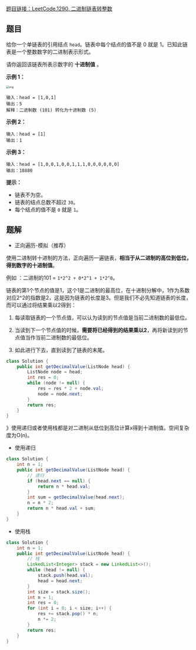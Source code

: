 [题目链接：LeetCode.1290. 二进制链表转整数](https://leetcode-cn.com/problems/convert-binary-number-in-a-linked-list-to-integer/)

## 题目

给你一个单链表的引用结点 `head`。链表中每个结点的值不是 0 就是 1。已知此链表是一个整数数字的二进制表示形式。

请你返回该链表所表示数字的 **十进制值** 。

**示例 1：**

<img src="https://assets.leetcode-cn.com/aliyun-lc-upload/uploads/2019/12/15/graph-1.png" alt="img" style="zoom:50%;" />

```
输入：head = [1,0,1]
输出：5
解释：二进制数 (101) 转化为十进制数 (5)
```

**示例 2：**

```
输入：head = [1]
输出：1
```

**示例 3：**

```
输入：head = [1,0,0,1,0,0,1,1,1,0,0,0,0,0,0]
输出：18880
```

**提示：**

- 链表不为空。
- 链表的结点总数不超过 `30`。
- 每个结点的值不是 `0` 就是 `1`。

## 题解

* 正向遍历-模拟（推荐）

使用二进制转十进制的方法，正向遍历一遍链表，**相当于从二进制的高位到低位，得到数字的十进制值**。

例如 ：二进制的101 =  `1*2^2 + 0*2^1 + 1*2^0`。

链表的第1个节点的值是1，这个1是二进制的最高位，在十进制分解中，1作为系数对应2^2的指数是2，这是因为链表的长度是3。但是我们不必先知道链表的长度，而可以通过将结果乘以2得到：

1. 每读取链表的一个节点值，可以认为读到的节点值是当前二进制数的最低位。

2. 当读到下一个节点值的时候，**需要将已经得到的结果乘以2**，再将新读到的节点值当作当前二进制数的最低位。
3. 如此进行下去，直到读到了链表的末尾。

```java
class Solution {
    public int getDecimalValue(ListNode head) {
        ListNode node = head;
        int res = 0;
        while (node != null) {
            res = res * 2 + node.val;
            node = node.next;
        }
        return res;
    }
}
```



》使用递归或者使用栈都是对二进制从低位到高位计算x得到十进制值。空间复杂度为O(n)。

* 使用递归

```java
class Solution {
    int n = 1;
    public int getDecimalValue(ListNode head) {
        // 递归
        if (head.next == null) {
            return n * head.val;
        }
        int sum = getDecimalValue(head.next);
        n = n * 2;
        return n * head.val + sum;
    }
}
```

* 使用栈

```java
class Solution {
    int n = 1;
    public int getDecimalValue(ListNode head) {
        // 栈
        LinkedList<Integer> stack = new LinkedList<>();
        while (head != null) {
            stack.push(head.val);
            head = head.next;
        }
        int size = stack.size();
        int n = 1;
        int res = 0;
        for (int i = 0; i < size; i++) {
            res += stack.pop() * n;
            n *= 2;
        }
        return res;
    }
}
```

